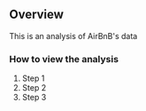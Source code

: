 ## Overview

This is an analysis of AirBnB's data

### How to view the analysis

1. Step 1
1. Step 2
1. Step 3 